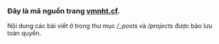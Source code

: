 ### Đây là mã nguồn trang [vmnht.cf](http://vmnht.cf).

Nội dung các bài viết ở trong thư mục */_posts* và */projects* được bảo lưu toàn quyền.
